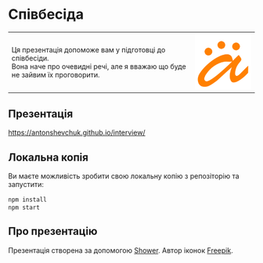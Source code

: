 # Співбесіда

<table>
<tr>
    <td>
        Ця презентація допоможе вам у підготовці до співбесіди.<br/>
        Вона наче про очевидні речі, але я вважаю що буде не зайвим їх проговорити.
    </td>
    <td>
        <img src="icon-192x192.png" alt="Anton's logo"/>
    </td>
</tr>
</table>

## Презентація

https://antonshevchuk.github.io/interview/

## Локальна копія

Ви маєте можливість зробити свою локальну копію з репозіторію та запустити:

```
npm install
npm start
```

## Про презентацію
Презентація створена за допомогою [Shower](https://shwr.me/).
Автор іконок [Freepik](https://www.freepik.com).
